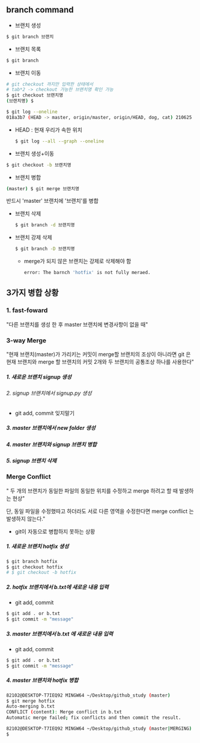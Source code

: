 ## branch command

- 브랜치 생성

```bash
$ git branch 브랜치
```

- 브랜치 목록

```bash
$ git branch
```

- 브랜치 이동

```bash
# git checkout 까지만 입력한 상태에서
# tab*2 -> checkout 가능한 브랜치명 확인 가능
$ git checkout 브랜치명
(브랜치명) $
```

```bash
$ git log --oneline
018a3b7 (HEAD -> master, origin/master, origin/HEAD, dog, cat) 210625 | CLI파일 생성
```

 - HEAD : 현재 우리가 속한 위치

   ```bash
   $ git log --all --graph --oneline
   ```

   

- 브랜치 생성+이동

```bash
$ git checkout -b 브랜치명
```

- 브랜치 병합

```bash
(master) $ git merge 브랜치명
```

반드시 'master' 브랜치에 '브랜치'를 병합



- 브랜치 삭제

  ```bash
  $ git branch -d 브랜치명
  ```

- 브랜치 강제 삭제

  ```bash
  $ git branch -D 브랜치명
  ```

   - merge가 되지 않은 브랜치는 강제로 삭제해야 함

     ```bash
     error: The barnch 'hotfix' is not fully meraed.
     ```

      

## 3가지 병합 상황

### 1. fast-foward

"다른 브랜치를 생성 한 후 master 브랜치에 변경사항이 없을 때"

### 3-way Merge

"현재 브랜치(master)가 가리키는 커밋이 merge할 브랜치의 조상이 아니라면 git 은 현재 브랜치와 merge 할 브랜치의 커밋 2개와 두 브랜치의 공통조상 하나를 사용한다"

##### 1. 새로운 브랜치 signup 생성

###### 2. signup 브랜치에서 signup.py 생성

- git add, commit 잊지말기

##### 3. master 브랜치에서 new folder 생성

##### 4. master 브랜치와 signup 브랜치 병합

##### 5. signup  브랜치 삭제



### Merge Conflict

" 두 개의 브랜치가 동일한 파일의 동일한 위치를 수정하고 merge 하려고 할 때 발생하는 현상"

단, 동일 파일을 수정했따고 하더라도 서로 다른 영역을 수정한다면 merge conflict 는 발생하지 않는다."

- git이 자동으로 병합하지 못하는 상황

##### 1. 새로운 브랜치 hotfix 생성

```bash
$ git branch hotfix
$ git checkout hotfix
# $ git checkout -b hotfix
```

##### 2. hotfix 브랜치에서 b.txt에 새로운 내용 입력

- git add, commit

```bash
$ git add . or b.txt
$ git commit -m "message"
```



##### 3. master 브랜치에서 b.txt 에 새로운 내용 입력

- git add, commit

```bash
$ git add . or b.txt
$ git commit -m "message"
```



##### 4. master 브랜치와 hotfix 병합

```bash
82102@DESKTOP-T7IEQ92 MINGW64 ~/Desktop/github_study (master)
$ git merge hotfix
Auto-merging b.txt
CONFLICT (content): Merge conflict in b.txt
Automatic merge failed; fix conflicts and then commit the result.

82102@DESKTOP-T7IEQ92 MINGW64 ~/Desktop/github_study (master|MERGING)
$ 
```

